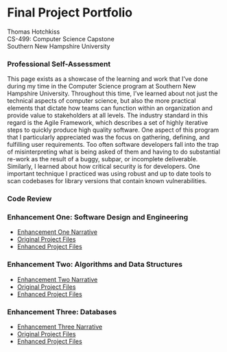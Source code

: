 # Final Project Portfolio
Thomas Hotchkiss  
CS-499: Computer Science Capstone  
Southern New Hampshire University

### Professional Self-Assessment
This page exists as a showcase of the learning and work that I’ve done during my time in the Computer Science program at Southern New Hampshire University.  Throughout this time, I’ve learned about not just the technical aspects of computer science, but also the more practical elements that dictate how teams can function within an organization and provide value to stakeholders at all levels.  The industry standard in this regard is the Agile Framework, which describes a set of highly iterative steps to quickly produce high quality software.  One aspect of this program that I particularly appreciated was the focus on gathering, defining, and fulfilling user requirements.  Too often software developers fall into the trap of misinterpreting what is being asked of them and having to do substantial re-work as the result of a buggy, subpar, or incomplete deliverable.  Similarly, I learned about how critical security is for developers.  One important technique I practiced was using robust and up to date tools to scan codebases for library versions that contain known vulnerabilities. 


### Code Review


### Enhancement One: Software Design and Engineering
- [Enhancement One Narrative](EnhancementOne/NarrativeOne.md)
- [Original Project Files](https://github.com/Tomhotch1/Tomhotch1.github.io/tree/main/EnhancementOne/Original%20Project%20Files)
- [Enhanced Project Files](https://github.com/Tomhotch1/Tomhotch1.github.io/tree/main/EnhancementOne/Enhanced%20Files)


### Enhancement Two: Algorithms and Data Structures
- [Enhancement Two Narrative](EnhancementTwo/NarrativeTwo.md)
- [Original Project Files](https://github.com/Tomhotch1/Tomhotch1.github.io/tree/main/EnhancementTwo/Original%20Project%20Files)
- [Enhanced Project Files](https://github.com/Tomhotch1/Tomhotch1.github.io/tree/main/EnhancementTwo/Enhanced%20Files)


### Enhancement Three: Databases
- [Enhancement Three Narrative](EnhancementThree/NarrativeThree.md)
- [Original Project Files](https://github.com/Tomhotch1/Tomhotch1.github.io/tree/main/EnhancementThree/Original%20Project%20Files)
- [Enhanced Project Files](https://github.com/Tomhotch1/Tomhotch1.github.io/tree/main/EnhancementThree/Enhanced%20Files)